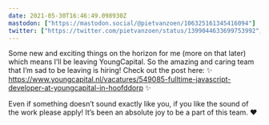 ```yaml
---
date: 2021-05-30T16:46:49.098930Z
mastodon: ["https://mastodon.social/@pietvanzoen/106325161345416094"]
twitter: ["https://twitter.com/pietvanzoen/status/1399044633699753992", "https://twitter.com/pietvanzoen/status/1399044634832158725"]
---
```

Some new and exciting things on the horizon for me (more on that later) which means I’ll be leaving YoungCapital. So the amazing and caring team that I’m sad to be leaving is hiring! Check out the post here: ✨ https://www.youngcapital.nl/vacatures/549085-fulltime-javascript-developer-at-youngcapital-in-hoofddorp ✨

Even if something doesn’t sound exactly like you, if you like the sound of the work please apply! It’s been an absolute joy to be a part of this team. ❤️ 
